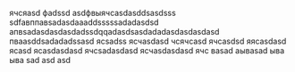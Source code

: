 ячсяasd
фadssd
asdфвыячсasdasddsasdsss
sdfавппавsadasdaaaddsssssadadasdsd
апвsadasdasdasdadssdqqadasdsasdadadasdasdasdasd
пваasddsadadadssasd
ясsadss
ясчasdasd
чсячсasd
ячсasdsd
яясasdasd
ясasd
ясasdasdasd
ячсsadasdasd
ясчasdasdasd
ячс
ваsad
аываsad
ыва
ыва
sad
asd
asd
